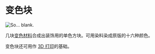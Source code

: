# 变色块

![So... blank.](oredict:opencomputers:chameliumBlock)

几块[变色材料](../item/chamelium.md)合成出装饰用的单色方块。可用染料染成原版的十六种颜色。

变色块还可用作 [3D 打印](print.md)的基础。
